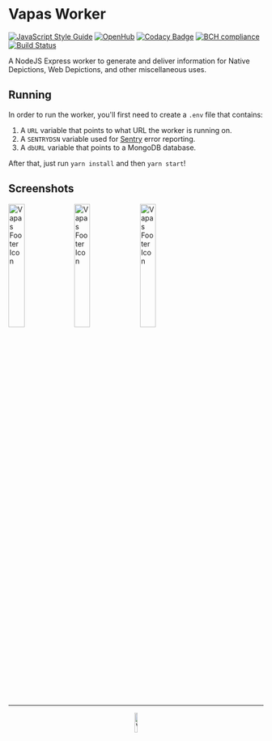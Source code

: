 # Vapas Worker
[![JavaScript Style Guide](https://img.shields.io/badge/code_style-standard-brightgreen.svg)](https://standardjs.com)
[![OpenHub](https://www.openhub.net/p/vapas-worker/widgets/project_thin_badge?format=gif)](https://www.openhub.net/p/vapas-worker)
[![Codacy Badge](https://api.codacy.com/project/badge/Grade/8ac5eec156d741a9a03b11e02eff7d34)](https://www.codacy.com/manual/pretzel/Vapas-Worker?utm_source=github.com&amp;utm_medium=referral&amp;utm_content=VapasRepo/Vapas-Worker&amp;utm_campaign=Badge_Grade)
[![BCH compliance](https://bettercodehub.com/edge/badge/VapasRepo/Vapas-Worker?branch=develop)](https://bettercodehub.com/)
[![Build Status](https://travis-ci.com/VapasRepo/Vapas-Worker.svg?branch=develop)](https://travis-ci.com/VapasRepo/Vapas-Worker)

A NodeJS Express worker to generate and deliver information for Native Depictions, Web Depictions, and other miscellaneous uses.  

## Running

In order to run the worker, you'll first need to create a `.env` file that contains:

1. A `URL` variable that points to what URL the worker is running on.
2. A `SENTRYDSN` variable used for [Sentry](https://sentry.io/) error reporting.
3. A `dbURL` variable that points to a MongoDB database.  

After that, just run `yarn install` and then `yarn start`!

## Screenshots
<img src="https://gitlab.com/vapas/vapas-worker/raw/master/screenshots/sileo1.png" width="25%" alt="Vapas Footer Icon"/>
<img src="https://gitlab.com/vapas/vapas-worker/raw/master/screenshots/sileo2.png" width="25%" alt="Vapas Footer Icon"/>
<img src="https://gitlab.com/vapas/vapas-worker/raw/master/screenshots/sileo3.png" width="25%" alt="Vapas Footer Icon"/>

---

<div align="center">
    <img src="https://gitlab.com/vapas/vapas-worker/raw/master/assets/footerIcon.png" width="10%" alt="Vapas Footer Icon"/>
</div>
